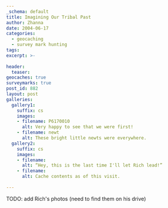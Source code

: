 ```yaml
---
_schema: default
title: Imagining Our Tribal Past
author: Zhanna
date: 2004-06-17
categories:
  - geocaching
  - survey mark hunting
tags:
excerpt: >- 
  
header:
  teaser:
geocaches: true
surveymarks: true
post_id: 882
layout: post
galleries:
  gallery1:
    suffix: cs
    images:
    - filename: P6170010
      alt: Very happy to see that we were first!
    - filename: newt
      alt: These bright little newts were everywhere.
  gallery2:
    suffix: cs
    images:
    - filename: 
      alt: “Hey, this is the last time I'll let Rich lead!”
    - filename: 
      alt: Cache contents as of this visit.    
   
---
```


TODO: add Rich's photos (need to find them on his drive)